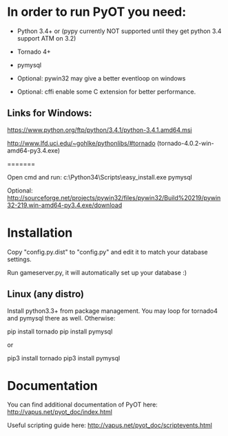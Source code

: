 In order to run PyOT you need:
================================

* Python 3.4+ or (pypy currently NOT supported until they get python 3.4 support ATM on 3.2)

* Tornado 4+

* pymysql

* Optional: pywin32 may give a better eventloop on windows

* Optional: cffi enable some C extension for better performance.

Links for Windows:
------------------

https://www.python.org/ftp/python/3.4.1/python-3.4.1.amd64.msi

http://www.lfd.uci.edu/~gohlke/pythonlibs/#tornado (tornado-4.0.2-win-amd64-py3.4.exe)

=======

Open cmd and run:
c:\Python34\Scripts\easy_install.exe pymysql

Optional:
http://sourceforge.net/projects/pywin32/files/pywin32/Build%20219/pywin32-219.win-amd64-py3.4.exe/download



Installation
============

Copy "config.py.dist" to "config.py" and edit it to match your database settings.

Run gameserver.py, it will automatically set up your database :)

Linux (any distro)
---------------------------------------------

Install python3.3+ from package management. You may loop for tornado4 and pymysql there as well.
Otherwise:

pip install tornado
pip install pymysql

or

pip3 install tornado
pip3 install pymysql 


Documentation
=============

You can find additional documentation of PyOT here: http://vapus.net/pyot_doc/index.html

Useful scripting guide here: http://vapus.net/pyot_doc/scriptevents.html
